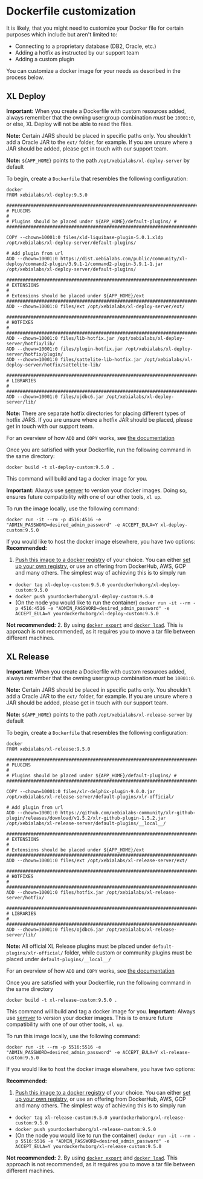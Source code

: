 # Dockerfile customization

It is likely, that you might need to customize your Docker file for certain purposes which include but aren't limited to:

- Connecting to a proprietary database (DB2, Oracle, etc.)
- Adding a hotfix as instructed by our support team
- Adding a custom plugin


You can customize a docker image for your needs as described in the process below.

## XL Deploy

**Important:** When you create a Dockerfile with custom resources added, always remember that the owning user:group combination _must_ be `10001:0`, or else, XL Deploy will not be able to read the files.

**Note:** Certain JARS should be placed in specific paths only. You shouldn't add a Oracle JAR to the `ext/` folder, for example. If you are unsure where a JAR should be added, please get in touch with our support team.

**Note:** `${APP_HOME}` points to the path `/opt/xebialabs/xl-deploy-server` by default

To begin, create a `Dockerfile` that resembles the following configuration:

```
docker
FROM xebialabs/xl-deploy:9.5.0

###################################################################################
# PLUGINS                                                                         #
# Plugins should be placed under ${APP_HOME}/default-plugins/ #
###################################################################################

COPY --chown=10001:0 files/xld-liquibase-plugin-5.0.1.xldp /opt/xebialabs/xl-deploy-server/default-plugins/

# Add plugin from url
ADD --chown=10001:0 https://dist.xebialabs.com/public/community/xl-deploy/command2-plugin/3.9.1-1/command2-plugin-3.9.1-1.jar /opt/xebialabs/xl-deploy-server/default-plugins/

##########################################################################
# EXTENSIONS                                                             #
# Extensions should be placed under ${APP_HOME}/ext
##########################################################################
ADD --chown=10001:0 files/ext /opt/xebialabs/xl-deploy-server/ext/

##########################################################################
# HOTFIXES                                                               #
##########################################################################
ADD --chown=10001:0 files/lib-hotfix.jar /opt/xebialabs/xl-deploy-server/hotfix/lib/
ADD --chown=10001:0 files/plugin-hotfix.jar /opt/xebialabs/xl-deploy-server/hotfix/plugin/
ADD --chown=10001:0 files/sattelite-lib-hotfix.jar /opt/xebialabs/xl-deploy-server/hotfix/sattelite-lib/

##########################################################################
# LIBRARIES                                                              #
##########################################################################
ADD --chown=10001:0 files/ojdbc6.jar /opt/xebialabs/xl-deploy-server/lib/
```

**Note:** There are separate hotfix directories for placing different types of hotfix JARS. If you are unsure where a hotfix JAR should be placed, please get in touch with our support team.

For an overview of how `ADD` and `COPY` works, see [the documentation](https://docs.docker.com/engine/reference/builder/#add)

Once you are satisfied with your Dockerfile, run the following command in the same directory:

`docker build -t xl-deploy-custom:9.5.0 .`

This command will build and tag a docker image for you.

**Important:** Always use [semver](https://semver.org/) to version your docker images. Doing so, ensures future compatibility with one of our other tools, `xl up`.

To run the image locally, use the following command:

`docker run -it --rm -p 4516:4516 -e "ADMIN_PASSWORD=desired_admin_password" -e ACCEPT_EULA=Y xl-deploy-custom:9.5.0`

If you would like to host the docker image elsewhere, you have two options:
**Recommended:**
1. [Push this image to a docker registry](https://docs.docker.com/engine/reference/commandline/push/) of your choice. You can either [set up your own registry](https://docs.docker.com/registry/), or use an offering from DockerHub, AWS, GCP and many others. The simplest way of achieving this is to simply run
  - `docker tag xl-deploy-custom:9.5.0 yourdockerhuborg/xl-deploy-custom:9.5.0`
  - `docker push yourdockerhuborg/xl-deploy-custom:9.5.0`
  - (On the node you would like to run the container) `docker run -it --rm -p 4516:4516 -e "ADMIN_PASSWORD=desired_admin_password" -e ACCEPT_EULA=Y yourdockerhuborg/xl-deploy-custom:9.5.0`

**Not recommended:**
2. By using [`docker export`](https://docs.docker.com/engine/reference/commandline/export/) and [`docker load`](https://docs.docker.com/engine/reference/commandline/load/). This is approach is not recommended, as it requires you to move a tar file between different machines.


## XL Release

**Important:** When you create a Dockerfile with custom resources added, always remember that the owning user:group combination _must_ be `10001:0`.

**Note:** Certain JARS should be placed in specific paths only. You shouldn't add a Oracle JAR to the `ext/` folder, for example. If you are unsure where a JAR should be added, please get in touch with our support team.

**Note:** `${APP_HOME}` points to the path `/opt/xebialabs/xl-release-server` by default

To begin, create a `Dockerfile` that resembles the following configuration:

```
docker
FROM xebialabs/xl-release:9.5.0

###################################################################################
# PLUGINS                                                                         #
# Plugins should be placed under ${APP_HOME}/default-plugins/ #
###################################################################################

COPY --chown=10001:0 files/xlr-delphix-plugin-9.0.0.jar /opt/xebialabs/xl-release-server/default-plugins/xlr-official/

# Add plugin from url
ADD --chown=10001:0 https://github.com/xebialabs-community/xlr-github-plugin/releases/download/v1.5.2/xlr-github-plugin-1.5.2.jar /opt/xebialabs/xl-release-server/default-plugins/__local__/

##########################################################################
# EXTENSIONS                                                             #
# Extensions should be placed under ${APP_HOME}/ext
##########################################################################
ADD --chown=10001:0 files/ext /opt/xebialabs/xl-release-server/ext/

##########################################################################
# HOTFIXES                                                               #
##########################################################################
ADD --chown=10001:0 files/hotfix.jar /opt/xebialabs/xl-release-server/hotfix/

##########################################################################
# LIBRARIES                                                              #
##########################################################################
ADD --chown=10001:0 files/ojdbc6.jar /opt/xebialabs/xl-release-server/lib/
```

**Note:** All official XL Release plugins must be placed under `default-plugins/xlr-official/` folder, while custom or community plugins must be placed under `default-plugins/__local__/`

For an overview of how `ADD` and `COPY` works, see [the documentation](https://docs.docker.com/engine/reference/builder/#add)

Once you are satisfied with your Dockerfile, run the following command in the same directory

`docker build -t xl-release-custom:9.5.0 .`

This command will build and tag a docker image for you.
**Important:** Always use [semver](https://semver.org/) to version your docker images. This is to ensure future compatibility with one of our other tools, `xl up`.

To run this image locally, use the following command:

`docker run -it --rm -p 5516:5516 -e "ADMIN_PASSWORD=desired_admin_password" -e ACCEPT_EULA=Y xl-release-custom:9.5.0`

If you would like to host the docker image elsewhere, you have two options:

**Recommended:**
1. [Push this image to a docker registry](https://docs.docker.com/engine/reference/commandline/push/) of your choice. You can either [set up your own registry](https://docs.docker.com/registry/), or use an offering from DockerHub, AWS, GCP and many others. The simplest way of achieving this is to simply run
  - `docker tag xl-release-custom:9.5.0 yourdockerhuborg/xl-release-custom:9.5.0`
  - `docker push yourdockerhuborg/xl-release-custom:9.5.0`
  - (On the node you would like to run the container) `docker run -it --rm -p 5516:5516 -e "ADMIN_PASSWORD=desired_admin_password" -e ACCEPT_EULA=Y yourdockerhuborg/xl-release-custom:9.5.0`

**Not recommended:**
2. By using [`docker export`](https://docs.docker.com/engine/reference/commandline/export/) and [`docker load`](https://docs.docker.com/engine/reference/commandline/load/). This approach is not recommended, as it requires you to move a tar file between different machines.
